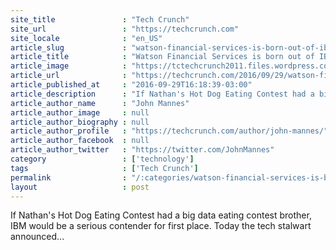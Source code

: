 ```yaml
---
site_title               : "Tech Crunch"
site_url                 : "https://techcrunch.com"
site_locale              : "en_US"
article_slug             : "watson-financial-services-is-born-out-of-ibms-purchase-of-promontory-financial-group"
article_title            : "Watson Financial Services is born out of IBM’s purchase of Promontory Financial Group"
article_image            : "https://tctechcrunch2011.files.wordpress.com/2016/09/gettyimages-470622947.jpg?w=764&h=400&crop=1"
article_url              : "https://techcrunch.com/2016/09/29/watson-financial-services-is-born-out-of-ibms-purchase-of-promontory-financial-group/"
article_published_at     : "2016-09-29T16:18:39-03:00"
article_description      : "If Nathan's Hot Dog Eating Contest had a big data eating contest brother, IBM would be a serious contender for first place. Today the tech stalwart announced..."
article_author_name      : "John Mannes"
article_author_image     : null
article_author_biography : null
article_author_profile   : "https://techcrunch.com/author/john-mannes/"
article_author_facebook  : null
article_author_twitter   : "https://twitter.com/JohnMannes"
category                 : ['technology']
tags                     : ['Tech Crunch']
permalink                : "/:categories/watson-financial-services-is-born-out-of-ibms-purchase-of-promontory-financial-group/"
layout                   : post
---
```


If Nathan's Hot Dog Eating Contest had a big data eating contest brother, IBM would be a serious contender for first place. Today the tech stalwart announced...
